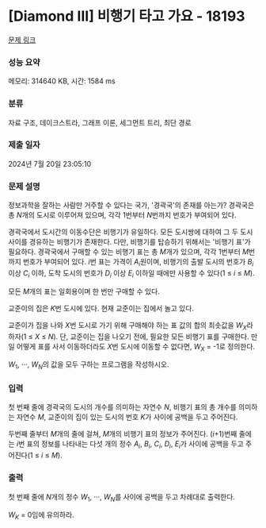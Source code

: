 # [Diamond III] 비행기 타고 가요 - 18193 

[문제 링크](https://www.acmicpc.net/problem/18193) 

### 성능 요약

메모리: 314640 KB, 시간: 1584 ms

### 분류

자료 구조, 데이크스트라, 그래프 이론, 세그먼트 트리, 최단 경로

### 제출 일자

2024년 7월 20일 23:05:10

### 문제 설명

<p>정보과학을 잘하는 사람만 거주할 수 있다는 국가, '경곽국'의 존재를 아는가? 경곽국은 총 <em>N</em>개의 도시로 이루어져 있으며, 각각 1번부터 <em>N</em>번까지 번호가 부여되어 있다.</p>

<p>경곽국에서 도시간의 이동수단은 비행기가 유일하다. 모든 도시쌍에 대하여 그 두 도시 사이를 경유하는 비행기가 존재한다. 다만, 비행기를 탑승하기 위해서는 '비행기 표'가 필요하다. 경곽국에서 구매할 수 있는 비행기 표는 총 <em>M</em>개가 있으며, 각각 1번부터 <em>M</em>번까지 번호가 부여되어 있다. <em>i</em>번 표는 가격이 <em>A<sub>i</sub></em>원이며, 비행기의 출발 도시의 번호가 <em>B<sub>i</sub></em> 이상 <em>C<sub>i</sub></em> 이하, 도착 도시의 번호가 <em>D<sub>i</sub></em> 이상 <em>E<sub>i</sub></em> 이하일 때에만 사용할 수 있다(1 ≤ <em>i</em> ≤ <em>M</em>).</p>

<p>모든 <em>M</em>개의 표는 일회용이며 한 번만 구매할 수 있다.</p>

<p>교준이의 집은 <em>K</em>번 도시에 있다. 현재 교준이는 집에서 놀고 있다.</p>

<p>교준이가 집을 나와 <em>X</em>번 도시로 가기 위해 구매해야 하는 표 값의 합의 최솟값을 <em>W<sub>X</sub></em>라 하자(1 ≤ <em>X</em> ≤ <em>N</em>). 단, 교준이는 집을 나오기 전에, 필요한 모든 비행기 표를 구매한다. 만일 어떻게 표를 사서 이동하더라도 <em>X</em>번 도시에 이동할 수 없다면, <em>W<sub>X</sub></em> = -1로 정의한다.</p>

<p><em>W</em><sub>1</sub>, ···, <em>W<sub>N</sub></em>의 값을 모두 구하는 프로그램을 작성하시오.</p>

### 입력 

 <p>첫 번째 줄에 경곽국의 도시의 개수를 의미하는 자연수 <em>N</em>, 비행기 표의 총 개수를 의미하는 자연수 <em>M</em>, 교준이의 집이 있는 도시의 번호 <em>K</em>가 사이에 공백을 두고 주어진다.</p>

<p>두번째 줄부터 <em>M</em>개의 줄에 걸쳐, <em>M</em>개의 비행기 표의 정보가 주어진다. (<em>i</em>+1)번째 줄에는 <em>i</em>번 표의 정보를 나타내는 다섯 개의 정수 <em>A<sub>i</sub></em>, <em>B<sub>i</sub></em>, <em>C<sub>i</sub></em>, <em>D<sub>i</sub></em>, <em>E<sub>i</sub></em>가 사이에 공백을 두고 주어진다(1 ≤ <em>i</em> ≤ <em>M</em>).</p>

### 출력 

 <p>첫 번째 줄에 <em>N</em>개의 정수 <em>W</em><sub>1</sub>, ···, <em>W<sub>N</sub></em>를 사이에 공백을 두고 차례대로 출력한다.</p>

<p><em>W<sub>K</sub></em> = 0임에 유의하라.</p>

